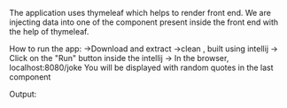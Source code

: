 
The application uses thymeleaf which helps to render front end. We are injecting data into one of the component present inside the front end with the help of thymeleaf.

How to run the app:
->Download and extract
->clean , built using intellij
-> Click on the "Run" button inside the intellij
-> In the browser, localhost:8080/joke
You will be displayed with random quotes in the last component 


Output:


